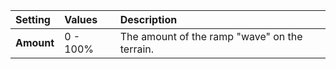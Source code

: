 | Setting    | Values      | Description                                   |
| :--------- | :---------- | :-------------------------------------------- |
| **Amount** | 0 - 100% | The amount of the ramp "wave" on the terrain. |

